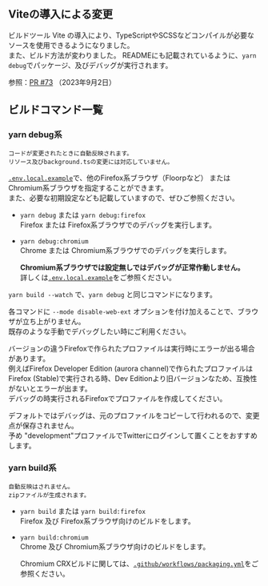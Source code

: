 ## Viteの導入による変更

ビルドツール Vite の導入により、TypeScriptやSCSSなどコンパイルが必要なソースを使用できるようになりました。  
また、ビルド方法が変わりました。
READMEにも記載されているように、`yarn debug`でパッケージ、及びデバッグが実行されます。

参照：[PR #73](https://github.com/kaonasi-biwa/Twitter-UI-Customizer/pull/73) （2023年9月2日）

## ビルドコマンド一覧

### yarn debug系

    コードが変更されたときに自動反映されます。
    リソース及びbackground.tsの変更には対応していません。

[`.env.local.example`](../.env.local.example)で、他のFirefox系ブラウザ（Floorpなど）
またはChromium系ブラウザを指定することができます。  
また、必要な初期設定なども記載していますので、ぜひご参照ください。

-   `yarn debug` または `yarn debug:firefox`  
    Firefox または Firefox系ブラウザでのデバッグを実行します。

-   `yarn debug:chromium`  
    Chrome または Chromium系ブラウザでのデバッグを実行します。

    **Chromium系ブラウザでは設定無しではデバッグが正常作動しません。**  
    詳しくは[`.env.local.example`](../.env.local.example)をご参照ください。

`yarn build --watch` で、`yarn debug` と同じコマンドになります。

各コマンドに `--mode disable-web-ext` オプションを付け加えることで、ブラウザが立ち上がりません。  
既存のような手動でデバッグしたい時にご利用ください。

バージョンの違うFirefoxで作られたプロファイルは実行時にエラーが出る場合があります。  
例えばFirefox Developer Edition (aurora channel)で作られたプロファイルは
Firefox (Stable)で実行される時、Dev Editionより旧バージョンなため、互換性がないとエラーが出ます。  
デバッグの時実行されるFirefoxでプロファイルを作成してください。

デフォルトではデバッグは、元のプロファイルをコピーして行われるので、変更点が保存されません。  
予め "development"プロファイルでTwitterにログインして置くことをおすすめします。

### yarn build系

    自動反映はされません。
    zipファイルが生成されます。

-   `yarn build` または `yarn build:firefox`  
    Firefox 及び Firefox系ブラウザ向けのビルドをします。

-   `yarn build:chromium`  
    Chrome 及び Chromium系ブラウザ向けのビルドをします。

    Chromium CRXビルドに関しては、[`.github/workflows/packaging.yml`](../.github/workflows/packaging.yml)をご参照ください。
